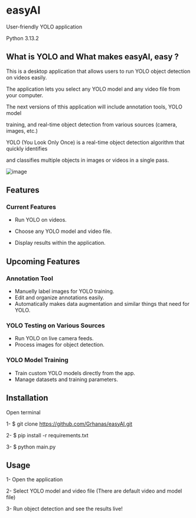 # easyAI
User-friendly YOLO application

Python 3.13.2

## What is YOLO and What makes easyAI, easy ?
This is a desktop application that allows users to run YOLO object detection on videos easily.

The application lets you select any YOLO model and any video file from your computer.

The next versions of tthis application will include annotation tools, YOLO model

training, and real-time object detection from various sources (camera, images, etc.)



YOLO (You Look Only Once) is a real-time object detection algorithm that quickly identifies

and classifies multiple objects in images or videos in a single pass.


![image](https://github.com/user-attachments/assets/9fb3deb8-9f0b-4086-b155-e2cfd6d85058)


## Features
### Current Features
- Run YOLO on videos.

- Choose any YOLO model and video file.

- Display results within the application.

## Upcoming Features
### Annotation Tool
- Manuelly label images for YOLO training.
- Edit and organize annotations easily.
- Automatically makes data augmentation and similar things that need for YOLO.

### YOLO Testing on Various Sources
- Run YOLO on live camera feeds.
- Process images for object detection.

### YOLO Model Training
- Train custom YOLO models directly from the app.
- Manage datasets and training parameters.

## Installation
Open terminal

1- $ git clone https://github.com/Grhanas/easyAI.git

2- $ pip install -r requirements.txt

3- $ python main.py

## Usage
1- Open the application

2- Select YOLO model and video file (There are default video and model file)

3- Run object detection and see the results live!
